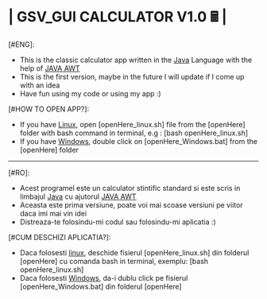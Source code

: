 # |    GSV_GUI CALCULATOR V1.0 🖩  |

[#ENG]:
   - This is the classic calculator app written in the <ins>Java</ins> Language with the help of <ins>JAVA AWT</ins>
   - This is the first version, maybe in the future I will update if I come up with an idea
   - Have fun using my code or using my app :) 

[#HOW TO OPEN APP?]:
   - If you have <ins>Linux</ins>, open [openHere_linux.sh] file from the [openHere] folder with bash command in terminal, e.g : [bash openHere_linux.sh]
   - If you have <ins>Windows</ins>, double click on [openHere_Windows.bat] from the [openHere] folder

------------------------------------------------------------------------------------------------------------------------------------
[#RO]:
   - Acest programel este un calculator stintific standard si este scris in limbajul <ins>Java</ins> cu ajutorul <ins>JAVA AWT</ins>
   - Aceasta este prima versiune, poate voi mai scoase versiuni pe viitor daca imi mai vin idei
   - Distreaza-te folosindu-mi codul sau folosindu-mi aplicatia :)

[#CUM DESCHIZI APLICATIA?]:
   - Daca folosesti <ins>linux</ins>, deschide fisierul [openHere_linux.sh] din folderul [openHere] cu comanda bash in terminal, exemplu: [bash openHere_linux.sh] 
   - Daca folosesti <ins>Windows</ins>, da-i dublu click pe fisierul [openHere_Windows.bat] din folderul
[openHere]